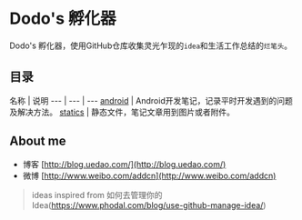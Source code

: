 Dodo's 孵化器
==============

Dodo's 孵化器，使用GitHub仓库收集灵光乍现的`idea`和生活工作总结的`烂笔头`。


## 目录
名称 | 说明
--- | --- | ---
 [android](https://github.com/addcn/ideas/tree/master/android) | Android开发笔记，记录平时开发遇到的问题及解决方法。
 [statics](https://github.com/addcn/ideas/tree/master/statics) | 静态文件，笔记文章用到图片或者附件。



## About me

- 博客 [http://blog.uedao.com/](http://blog.uedao.com/)
- 微博 [http://www.weibo.com/addcn](http://www.weibo.com/addcn)



> ideas inspired from 如何去管理你的Idea(https://www.phodal.com/blog/use-github-manage-idea/)

